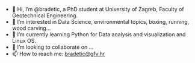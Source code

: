 - 👋 Hi, I’m @bradetic, a PhD student at University of Zagreb, Faculty of Geotechnical Engineering.
- 👀 I’m interested in Data Science, environmental topics, boxing, running, wood carving...
- 🌱 I’m currently learning Python for Data analysis and visualization and Linux OS.
- 💞️ I’m looking to collaborate on ...
- 📫 How to reach me: bradetic@gfv.hr

<!---
bradetic/bradetic is a ✨ special ✨ repository because its `README.md` (this file) appears on your GitHub profile.
You can click the Preview link to take a look at your changes.
--->
